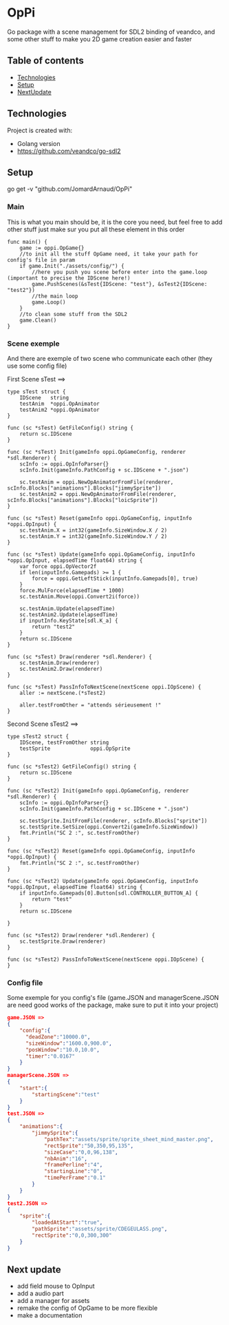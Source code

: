 # OpPi
Go package with a scene management for SDL2 binding of veandco, and some other stuff to make you 2D game creation easier and faster

## Table of contents
* [Technologies](#technologies)
* [Setup](#setup)
* [NextUpdate](#next-update)

## Technologies
Project is created with:
* Golang version 
* https://github.com/veandco/go-sdl2

## Setup
go get  -v "github.com/JomardArnaud/OpPi"
### Main
This is what you main should be, it is the core you need, but feel free to add other stuff just make sur you put all these element in this order

```golang
func main() {
    game := oppi.OpGame{}
    //to init all the stuff OpGame need, it take your path for config's file in param
	if game.Init("./assets/config/") {
		//here you push you scene before enter into the game.loop (important to precise the IDScene here!)
		game.PushScenes(&sTest{IDScene: "test"}, &sTest2{IDScene: "test2"})
        //the main loop
		game.Loop()
    }
    //to clean some stuff from the SDL2
	game.Clean()
}
```

### Scene exemple
And there are exemple of two scene who communicate each other (they use some config file)

First Scene sTest ==>

```golang
type sTest struct {
	IDScene   string
	testAnim  *oppi.OpAnimator
	testAnim2 *oppi.OpAnimator
}

func (sc *sTest) GetFileConfig() string {
	return sc.IDScene
}

func (sc *sTest) Init(gameInfo oppi.OpGameConfig, renderer *sdl.Renderer) {
	scInfo := oppi.OpInfoParser{}
	scInfo.Init(gameInfo.PathConfig + sc.IDScene + ".json")

	sc.testAnim = oppi.NewOpAnimatorFromFile(renderer, scInfo.Blocks["animations"].Blocks["jimmySprite"])
	sc.testAnim2 = oppi.NewOpAnimatorFromFile(renderer, scInfo.Blocks["animations"].Blocks["loicSprite"])
}

func (sc *sTest) Reset(gameInfo oppi.OpGameConfig, inputInfo *oppi.OpInput) {
	sc.testAnim.X = int32(gameInfo.SizeWindow.X / 2)
	sc.testAnim.Y = int32(gameInfo.SizeWindow.Y / 2)
}

func (sc *sTest) Update(gameInfo oppi.OpGameConfig, inputInfo *oppi.OpInput, elapsedTime float64) string {
	var force oppi.OpVector2f
	if len(inputInfo.Gamepads) >= 1 {
		force = oppi.GetLeftStick(inputInfo.Gamepads[0], true)
	}
	force.MulForce(elapsedTime * 1000)
	sc.testAnim.Move(oppi.Convert2i(force))

	sc.testAnim.Update(elapsedTime)
	sc.testAnim2.Update(elapsedTime)
	if inputInfo.KeyState[sdl.K_a] {
		return "test2"
	}
	return sc.IDScene
}

func (sc *sTest) Draw(renderer *sdl.Renderer) {
	sc.testAnim.Draw(renderer)
	sc.testAnim2.Draw(renderer)
}

func (sc *sTest) PassInfoToNextScene(nextScene oppi.IOpScene) {
	aller := nextScene.(*sTest2)

	aller.testFromOther = "attends sérieusement !"
}
```

Second Scene sTest2 ==>

```golang
type sTest2 struct {
	IDScene, testFromOther string
	testSprite             oppi.OpSprite
}

func (sc *sTest2) GetFileConfig() string {
	return sc.IDScene
}

func (sc *sTest2) Init(gameInfo oppi.OpGameConfig, renderer *sdl.Renderer) {
	scInfo := oppi.OpInfoParser{}
	scInfo.Init(gameInfo.PathConfig + sc.IDScene + ".json")

	sc.testSprite.InitFromFile(renderer, scInfo.Blocks["sprite"])
	sc.testSprite.SetSize(oppi.Convert2i(gameInfo.SizeWindow))
	fmt.Println("SC 2 :", sc.testFromOther)
}

func (sc *sTest2) Reset(gameInfo oppi.OpGameConfig, inputInfo *oppi.OpInput) {
	fmt.Println("SC 2 :", sc.testFromOther)
}

func (sc *sTest2) Update(gameInfo oppi.OpGameConfig, inputInfo *oppi.OpInput, elapsedTime float64) string {
	if inputInfo.Gamepads[0].Button[sdl.CONTROLLER_BUTTON_A] {
		return "test"
	}
	return sc.IDScene

}

func (sc *sTest2) Draw(renderer *sdl.Renderer) {
	sc.testSprite.Draw(renderer)
}

func (sc *sTest2) PassInfoToNextScene(nextScene oppi.IOpScene) {
}
```

### Config file
Some exemple for you config's file (game.JSON and managerScene.JSON are need good works of the package, make sure to put it into your project)
```JSON
game.JSON =>
{
    "config":{
      "deadZone":"10000.0",
      "sizeWindow":"1600.0,900.0",
      "posWindow":"10.0,10.0",
      "timer":"0.0167"  
	}
}
managerScene.JSON =>
{
    "start":{
        "startingScene":"test"
    }
}
test.JSON =>
{
    "animations":{
        "jimmySprite":{
            "pathTex":"assets/sprite/sprite_sheet_mind_master.png",
            "rectSprite":"50,350,95,135",
            "sizeCase":"0,0,96,138",
            "nbAnim":"16",
            "framePerline":"4",
            "startingLine":"0",
            "timePerFrame":"0.1"    
        }
    }
}
test2.JSON =>
{
    "sprite":{
        "loadedAtStart":"true",
        "pathSprite":"assets/sprite/CDEGEULASS.png",
        "rectSprite":"0,0,300,300"
    }
}
```

## Next update
* add field mouse to OpInput
* add a audio part
* add a manager for assets
* remake the config of OpGame to be more flexible
* make a documentation
